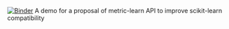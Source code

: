 [![Binder](https://mybinder.org/badge.svg)](https://mybinder.org/v2/gh/wdevazelhes/api_metric_learn/master)
A demo for a proposal of metric-learn API to improve scikit-learn compatibility
